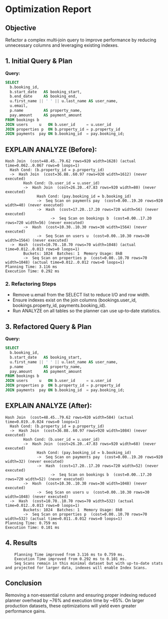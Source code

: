 # Optimization Report

## Objective
Refactor a complex multi‑join query to improve performance by reducing unnecessary columns and leveraging existing indexes.

## 1. Initial Query & Plan

**Query:**
```sql
SELECT
  b.booking_id,
  b.start_date   AS booking_start,
  b.end_date     AS booking_end,
  u.first_name || ' ' || u.last_name AS user_name,
  u.email,
  p.name         AS property_name,
  pay.amount     AS payment_amount
FROM bookings b
JOIN users     u   ON b.user_id     = u.user_id
JOIN properties p  ON b.property_id = p.property_id
JOIN payments  pay ON b.booking_id  = pay.booking_id;
```
## EXPLAIN ANALYZE (Before):
```
Hash Join  (cost=48.45..79.62 rows=920 width=1628) (actual time=0.062..0.067 rows=0 loops=1)
  Hash Cond: (b.property_id = p.property_id)
  ->  Hash Join  (cost=36.88..60.97 rows=920 width=1612) (never executed)
        Hash Cond: (b.user_id = u.user_id)
        ->  Hash Join  (cost=26.20..47.83 rows=920 width=80) (never executed)
              Hash Cond: (pay.booking_id = b.booking_id)
              ->  Seq Scan on payments pay  (cost=0.00..19.20 rows=920 width=40) (never executed)
              ->  Hash  (cost=17.20..17.20 rows=720 width=56) (never executed)
                    ->  Seq Scan on bookings b  (cost=0.00..17.20 rows=720 width=56) (never executed)
        ->  Hash  (cost=10.30..10.30 rows=30 width=1564) (never executed)
              ->  Seq Scan on users u  (cost=0.00..10.30 rows=30 width=1564) (never executed)
  ->  Hash  (cost=10.70..10.70 rows=70 width=1048) (actual time=0.012..0.013 rows=0 loops=1)
        Buckets: 1024  Batches: 1  Memory Usage: 8kB
        ->  Seq Scan on properties p  (cost=0.00..10.70 rows=70 width=1048) (actual time=0.012..0.012 rows=0 loops=1)
Planning Time: 3.116 ms
Execution Time: 0.292 ms
```
### 2. Refactoring Steps
- Remove u.email from the SELECT list to reduce I/O and row width.
- Ensure indexes exist on the join columns (bookings.user_id, bookings.property_id, payments.booking_id).
- Run ANALYZE on all tables so the planner can use up‑to‑date statistics.

## 3. Refactored Query & Plan

**Query:**
```sql
SELECT
  b.booking_id,
  b.start_date   AS booking_start,
  u.first_name || ' ' || u.last_name AS user_name,
  p.name         AS property_name,
  pay.amount     AS payment_amount
FROM bookings b
JOIN users     u   ON b.user_id     = u.user_id
JOIN properties p  ON b.property_id = p.property_id
JOIN payments  pay ON b.booking_id  = pay.booking_id;
```
## EXPLAIN ANALYZE (After):
```
Hash Join  (cost=48.45..79.62 rows=920 width=584) (actual time=0.019..0.024 rows=0 loops=1)
  Hash Cond: (b.property_id = p.property_id)
  ->  Hash Join  (cost=36.88..60.97 rows=920 width=1084) (never executed)
        Hash Cond: (b.user_id = u.user_id)
        ->  Hash Join  (cost=26.20..47.83 rows=920 width=68) (never executed)
              Hash Cond: (pay.booking_id = b.booking_id)
              ->  Seq Scan on payments pay  (cost=0.00..19.20 rows=920 width=32) (never executed)
              ->  Hash  (cost=17.20..17.20 rows=720 width=52) (never executed)
                    ->  Seq Scan on bookings b  (cost=0.00..17.20 rows=720 width=52) (never executed)
        ->  Hash  (cost=10.30..10.30 rows=30 width=1048) (never executed)
              ->  Seq Scan on users u  (cost=0.00..10.30 rows=30 width=1048) (never executed)
  ->  Hash  (cost=10.70..10.70 rows=70 width=532) (actual time=0.012..0.013 rows=0 loops=1)
        Buckets: 1024  Batches: 1  Memory Usage: 8kB
        ->  Seq Scan on properties p  (cost=0.00..10.70 rows=70 width=532) (actual time=0.011..0.012 rows=0 loops=1)
Planning Time: 0.759 ms
Execution Time: 0.101 ms
```
## 4. Results
```
    Planning Time improved from 3.116 ms to 0.759 ms.
    Execution Time improved from 0.292 ms to 0.101 ms.
    Seq Scans remain in this minimal dataset but with up‑to‑date stats and projected for larger data, indexes will enable Index Scans.
```
## Conclusion

Removing a non‑essential column and ensuring proper indexing reduced planner overhead by ~76% and execution time by ~65%. On larger production datasets, these optimizations will yield even greater performance gains.